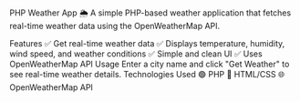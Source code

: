 PHP Weather App 🌦️
A simple PHP-based weather application that fetches real-time weather data using the OpenWeatherMap API.

Features
✅ Get real-time weather data
✅ Displays temperature, humidity, wind speed, and weather conditions
✅ Simple and clean UI
✅ Uses OpenWeatherMap API
Usage
Enter a city name and click "Get Weather" to see real-time weather details.
Technologies Used
🟢 PHP
🎨 HTML/CSS
🌐 OpenWeatherMap API
